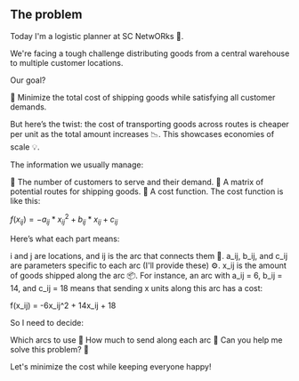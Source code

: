 ## The problem 

Today I'm a logistic planner at SC NetwORks 🚚.

We're facing a tough challenge distributing goods from a central warehouse to multiple customer locations.

Our goal?

🔑 Minimize the total cost of shipping goods while satisfying all customer demands.

But here’s the twist: the cost of transporting goods across routes is cheaper per unit as the total amount increases 📉. This showcases economies of scale 💡.

The information we usually manage:

🧾 The number of customers to serve and their demand.
🚦 A matrix of potential routes for shipping goods.
🧮 A cost function.
The cost function is like this:

$f(x_{ij}) = -a_{ij} * x_{ij}^2 + b_{ij} * x_{ij} + c_{ij}$

Here’s what each part means:

i and j are locations, and ij is the arc that connects them 🔗.
a_ij, b_ij, and c_ij are parameters specific to each arc (I'll provide these) ⚙️.
x_ij​ is the amount of goods shipped along the arc 📦.
For instance, an arc with a_ij = 6, b_ij = 14, and c_ij = 18 means that sending x units along this arc has a cost:

f(x_ij) = -6x_ij^2 + 14x_ij + 18

So I need to decide:

Which arcs to use 📍
How much to send along each arc 🚛
Can you help me solve this problem? 🧩

Let's minimize the cost while keeping everyone happy!